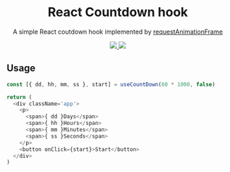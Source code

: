 <h1 align="center">React Countdown hook</h1>

<p align="center">A simple React coutdown hook implemented by <a href="https://developer.mozilla.org/en-US/docs/Web/API/window/requestAnimationFrame">requestAnimationFrame</a></p>

<p align="center">
  <a href="https://github.com/liyiming22/react-countdown-hook/actions">
    <img src="https://github.com/liyiming22/react-countdown-hook/workflows/Build/badge.svg" />
  </a>
  <a href="https://www.npmjs.com/package/use-countdown-hook">
    <img src="https://img.shields.io/npm/v/use-countdown-hook.svg" />
  </a>
</p>
</p>

## Usage
```javascript
const [{ dd, hh, mm, ss }, start] = useCountDown(60 * 1000, false)

return (
  <div className='app'>
    <p>
      <span>{ dd }Days</span>
      <span>{ hh }Hours</span>
      <span>{ mm }Minutes</span>
      <span>{ ss }Seconds</span>
    </p>
    <button onClick={start}>Start</button>
  </div>
)
```
